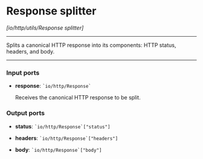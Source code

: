 # Response splitter

_[io/http/utils/Response splitter]_

---

Splits a canonical HTTP response into its components: HTTP status, headers, and body.<br>

---

### Input ports

* __response__: `` `io/http/Response` ``


    Receives the canonical HTTP response to be split.<br>

### Output ports

* __status__: `` `io/http/Response`["status"] ``


* __headers__: `` `io/http/Response`["headers"] ``


* __body__: `` `io/http/Response`["body"] ``

